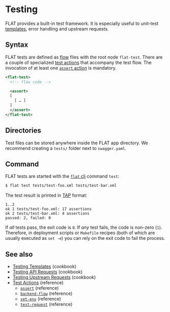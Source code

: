 # Testing

FLAT provides a built-in test framework. It is especially useful to unit-test [templates](/reference/templating/README.md), error handling and upstream requests.

## Syntax

FLAT tests are defined as [flow](/reference/flow.md) files with the root node `flat-test`. There are a couple of specialized [test actions](/reference/actions/README.md#test-actions) that accompany the test flow. The invocation of at least one [`assert` action](/reference/actions/assert.md) is mandatory.

```xml
<flat-test>
  <!-- flow code -->

  <assert>
  [
    [ … ]
  ]
  </assert>
</flat-test>
```

## Directories

Test files can be stored anywhere inside the FLAT app directory. We recommend creating a `tests/` folder next to `swagger.yaml`.

## Command

FLAT tests are started with the [`flat` cli](/reference/flat-cli.md) command `test`:

```bash
$ flat test tests/test-foo.xml tests/test-bar.xml
```

The test result is printed in [TAP](https://testanything.org) format:

```tap
1..2
ok 1 tests/test-foo.xml: 17 assertions
ok 2 tests/test-bar.xml: 4 assertions
passed: 2, failed: 0
```

If _all_ tests pass, the exit code is `0`. If _any_ test fails, the code is non-zero (`1`). Therefore, in deployment scripts or `Makefile` recipes (both of which are usually executed as `set -e`) you can rely on the exit code to fail the process.

## See also

* [Testing Templates](/cookbook/test-templates.md) (cookbook)
* [Testing API Requests](/cookbook/test-api-request.md) (cookbook)
* [Testing Upstream Requests](/cookbook/test-backend.md) (cookbook)
* [Test Actions](/reference/actions/README.md#test-actions) (reference)
  * [`assert`](/reference/actions/assert.md) (reference)
  * [`backend-flow`](/reference/actions/backend-flow.md) (reference)
  * [`set-env`](/reference/actions/set-env.md) (reference)
  * [`test-request`](/reference/actions/test-request.md) (reference)
